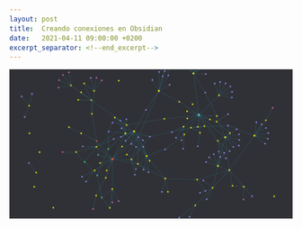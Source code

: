 ```yaml
---
layout: post
title:  Creando conexiones en Obsidian
date:   2021-04-11 09:00:00 +0200
excerpt_separator: <!--end_excerpt-->
---
```


<img src="/assets/images/obsidian-dia-5.jpg">
